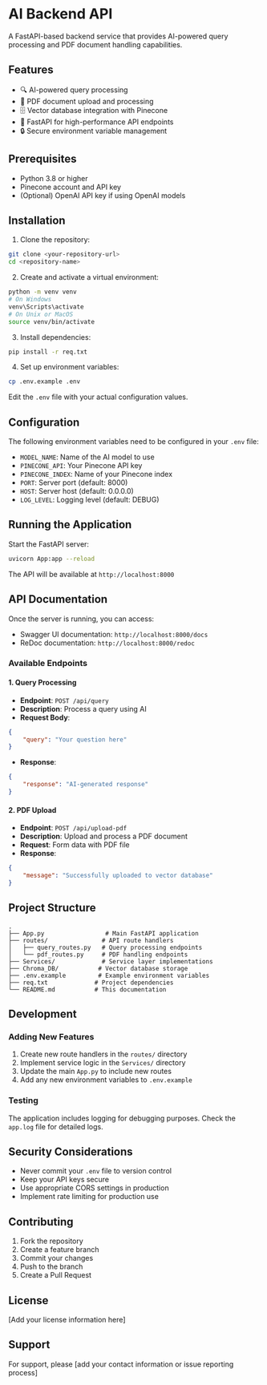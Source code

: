 # AI Backend API

A FastAPI-based backend service that provides AI-powered query processing and PDF document handling capabilities.

## Features

- 🔍 AI-powered query processing
- 📄 PDF document upload and processing
- 🗄️ Vector database integration with Pinecone
- 🚀 FastAPI for high-performance API endpoints
- 🔒 Secure environment variable management

## Prerequisites

- Python 3.8 or higher
- Pinecone account and API key
- (Optional) OpenAI API key if using OpenAI models

## Installation

1. Clone the repository:
```bash
git clone <your-repository-url>
cd <repository-name>
```

2. Create and activate a virtual environment:
```bash
python -m venv venv
# On Windows
venv\Scripts\activate
# On Unix or MacOS
source venv/bin/activate
```

3. Install dependencies:
```bash
pip install -r req.txt
```

4. Set up environment variables:
```bash
cp .env.example .env
```
Edit the `.env` file with your actual configuration values.

## Configuration

The following environment variables need to be configured in your `.env` file:

- `MODEL_NAME`: Name of the AI model to use
- `PINECONE_API`: Your Pinecone API key
- `PINECONE_INDEX`: Name of your Pinecone index
- `PORT`: Server port (default: 8000)
- `HOST`: Server host (default: 0.0.0.0)
- `LOG_LEVEL`: Logging level (default: DEBUG)

## Running the Application

Start the FastAPI server:
```bash
uvicorn App:app --reload
```

The API will be available at `http://localhost:8000`

## API Documentation

Once the server is running, you can access:
- Swagger UI documentation: `http://localhost:8000/docs`
- ReDoc documentation: `http://localhost:8000/redoc`

### Available Endpoints

#### 1. Query Processing
- **Endpoint**: `POST /api/query`
- **Description**: Process a query using AI
- **Request Body**:
```json
{
    "query": "Your question here"
}
```
- **Response**:
```json
{
    "response": "AI-generated response"
}
```

#### 2. PDF Upload
- **Endpoint**: `POST /api/upload-pdf`
- **Description**: Upload and process a PDF document
- **Request**: Form data with PDF file
- **Response**:
```json
{
    "message": "Successfully uploaded to vector database"
}
```

## Project Structure

```
.
├── App.py                 # Main FastAPI application
├── routes/               # API route handlers
│   ├── query_routes.py   # Query processing endpoints
│   └── pdf_routes.py     # PDF handling endpoints
├── Services/             # Service layer implementations
├── Chroma_DB/           # Vector database storage
├── .env.example         # Example environment variables
├── req.txt             # Project dependencies
└── README.md           # This documentation
```

## Development

### Adding New Features

1. Create new route handlers in the `routes/` directory
2. Implement service logic in the `Services/` directory
3. Update the main `App.py` to include new routes
4. Add any new environment variables to `.env.example`

### Testing

The application includes logging for debugging purposes. Check the `app.log` file for detailed logs.

## Security Considerations

- Never commit your `.env` file to version control
- Keep your API keys secure
- Use appropriate CORS settings in production
- Implement rate limiting for production use

## Contributing

1. Fork the repository
2. Create a feature branch
3. Commit your changes
4. Push to the branch
5. Create a Pull Request

## License

[Add your license information here]

## Support

For support, please [add your contact information or issue reporting process] 
